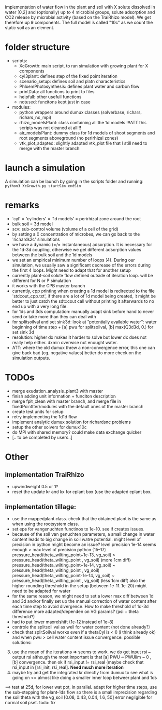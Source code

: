 implementation of water flow in the plant and soil with X solute dissolved in water [0,2]
and (optionally) up to 4 microbial groups, solute adsorption and CO2 release by microbial activity (based on the TraiRhizo model).
We get therefore up 9 components. The full model is called "10c" as we count the static soil as an element.


# folder structure
- scripts:
	- XcGrowth: main script, to run simulation with growing plant for X components
	- cyl3plant: defines step of the fixed point iteration
	- scenario_setup: defines soil and platn characteristics
	- PhloemPhotosynthesis: defines plant water and carbon flow
	- printData: all functions to print to files
	- helpfull: other usefull functions
	- notused: funcitons kept just in case
- modules: 
	- python wrappers around dumux classes (solverbase, richars, richars_no_mpi)
	- rhizo_modelsPlant: class containing all the 1d models !!!ATT this scripts was not cleaned at all!!!
	- air_modelsPlant: dummy class for 1d models of shoot segments and root segments aboveground (no perirhizal zones)
	- vtk_plot_adapted: slightly adapted vtk_plot file that I still need to merge with the master branch

# launch a simulation
A simulation can be launch by going in the scripts folder and running:
`python3 XcGrowth.py startSim endSim`

# remarks 
- 'cyl' = 'cylinders' = '1d models' = perirhizal zone around the root
- bulk soil = 3d model
- scv: sub-control volume (volume of a cell of the grid)
- by setting a 0 concentration of microbes, we can go back to the 'richards2c' simulations
- we have a dynamic (=/= instantaneous) adsorption. It is necessary for the 1d-3d coupling, otherwise we get different adsorption values between the bulk
soil and the 1d models
- we set an empirical minimum number of loops (4). During our simulation, we usually saw a significant
decrease of the errors during the first 4 loops. Might need to adapt that for another setup
- currently plant-soil solute flow defined outside of iteration loop. will be different for N or P simulation
- it works with the CPB master branch
- currently, cpp printing when creating a 1d model is redirected to the file 'stdcout_cpp.txt', if there are a lot of 1d model being created, it might be better to just catch the sdt::cout call without printing it afterwards to no end up with a very long file.
- for 1ds and 3ds computation: manually adapt sink before hand to never send or take more than they can deal with
- for splitsoilval and set sink3d: look at "potentially available water": water beginning of time step + [a] pwu for splitsoilval, [b] max(Q3d3d, 0.) for set sink 3d
- resolution: higher dx makes it harder to solve but lower dx does not really help either. dxmin overwise not enought water.
- ATT: where the old dumux threw a non-convergence error, this one can give back bad (eg. negative values) better do more check on the simulation outputs.


# TODOs
- merge exudation_analysis_plant3 with master
- finish adding unit information + funciton description
- merge fpit_clean with master branch, and merge file in fixedPointIter/modules with the default ones of the master branch
- create test units for setup
- retry implementing the 1d1d flow
- implement analytic dumux solution for richardsnc problems
- setup the other solvers for dumux10c
- do MPI with shared memory? could make data exchange quicker
- [.. to be completed by users..]

# Other
## implementation TraiRhizo
- upwindweight 0.5 or 1?
- reset the update kr and kx for cplant box (use the adapted cplant box.

## implementation tillage:
- use the mappedplant class. check that the obtained plant is the same as when using the rootsystem class.
- set eps for vangenuchten functinos to 1e-10. see if creates issues.
- because of the soil van genuchten parameters, a small change in water content leads to big change in soil watre potential.
 might level of precision in python might become an issue? 
 level precision 1e-14 seems enough > max level of precision python (15–17)
 pressure_head(theta_wilting_point+1e-13, vg_soil) >  pressure_head(theta_wilting_point , vg_soil) (more 1cm diff)
 pressure_head(theta_wilting_point+1e-14, vg_soil) ~  pressure_head(theta_wilting_point , vg_soil)
 pressure_head(theta_wilting_point-1e-14, vg_soil) ~  pressure_head(theta_wilting_point , vg_soil) (less 1cm diff)
 also the higher rounding threshold in the setup (between 1e-11..1e-20) might need to be adapted for water
- for the same reason, we might need to set a lower max diff between 1d and 3d and/or finally set up the manual correction of water content after each time step to avoid divergence. How to make threshold of 1d-3d difference more adapted/dependen on VG params?
(psi + theta threshold?)
- had to put lower maxrelshift (1e-12 instead of 1e-8)
- controle the splitsoil val as well for water content (not done already?)
- check that splitSoilval works even if a thetaCyl is < 0 (i think already ok) and when pwu > cell water content
issue convergence.
possible solutions:
3) use the mean of the iterations => seems to work. we do get input rsi  ~ output rsi although the most important is that [a] PWU ~ PWUlim ~ 0 , [b] convergence. then ok if rsi_input != rsi_real (maybe check that rsi_input in [rsi_init, rsi_real]. __Need much more iteration__
7) maybe try and get the integrated kr directly from dumux to see what is going on <= almost like doing a smaller inner loop betweer
plant and 1ds


==> test at 25d, for lower wat pot, in parallel. adapt for higher time steps, use the sub-stepping for plant-1ds flow
so there is a small imprecision regarding the soil theta with the vg_soil [0.08, 0.43, 0.04, 1.6, 50]
error negligible for normal soil pset. todo: fix 